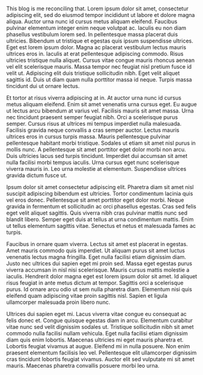 #

This blog is me reconciling that. Lorem ipsum dolor sit amet, consectetur adipiscing elit, sed do eiusmod tempor incididunt ut labore et dolore magna aliqua. Auctor urna nunc id cursus metus aliquam eleifend. Faucibus pulvinar elementum integer enim neque volutpat ac. Iaculis eu non diam phasellus vestibulum lorem sed. In pellentesque massa placerat duis ultricies. Bibendum ut tristique et egestas quis ipsum suspendisse ultrices. Eget est lorem ipsum dolor. Magna ac placerat vestibulum lectus mauris ultrices eros in. Iaculis at erat pellentesque adipiscing commodo. Risus ultricies tristique nulla aliquet. Cursus vitae congue mauris rhoncus aenean vel elit scelerisque mauris. Massa tempor nec feugiat nisl pretium fusce id velit ut. Adipiscing elit duis tristique sollicitudin nibh. Eget velit aliquet sagittis id. Duis ut diam quam nulla porttitor massa id neque. Turpis massa tincidunt dui ut ornare lectus.

Et tortor at risus viverra adipiscing at in. At auctor urna nunc id cursus metus aliquam eleifend. Enim sit amet venenatis urna cursus eget. Eu augue ut lectus arcu bibendum at varius vel. Facilisis mauris sit amet massa. Urna nec tincidunt praesent semper feugiat nibh. Orci a scelerisque purus semper. Cursus risus at ultrices mi tempus imperdiet nulla malesuada. Facilisis gravida neque convallis a cras semper auctor. Lectus mauris ultrices eros in cursus turpis massa. Mauris pellentesque pulvinar pellentesque habitant morbi tristique. Sodales ut etiam sit amet nisl purus in mollis nunc. A pellentesque sit amet porttitor eget dolor morbi non arcu. Duis ultricies lacus sed turpis tincidunt. Imperdiet dui accumsan sit amet nulla facilisi morbi tempus iaculis. Urna cursus eget nunc scelerisque viverra mauris in. Leo urna molestie at elementum. Suspendisse ultrices gravida dictum fusce ut.

Ipsum dolor sit amet consectetur adipiscing elit. Pharetra diam sit amet nisl suscipit adipiscing bibendum est ultricies. Tortor condimentum lacinia quis vel eros donec. Pellentesque sit amet porttitor eget dolor morbi. Neque gravida in fermentum et sollicitudin ac orci phasellus egestas. Cras sed felis eget velit aliquet sagittis. Quis viverra nibh cras pulvinar mattis nunc sed blandit libero. Semper eget duis at tellus at urna condimentum mattis. Enim ut tellus elementum sagittis vitae. Senectus et netus et malesuada fames ac turpis.

Faucibus in ornare quam viverra. Lectus sit amet est placerat in egestas. Amet mauris commodo quis imperdiet. Ut aliquam purus sit amet luctus venenatis lectus magna fringilla. Eget nulla facilisi etiam dignissim diam. Justo nec ultrices dui sapien eget mi proin sed. Massa eget egestas purus viverra accumsan in nisl nisi scelerisque. Mauris cursus mattis molestie a iaculis. Hendrerit dolor magna eget est lorem ipsum dolor sit amet. Id aliquet risus feugiat in ante metus dictum at tempor. Sagittis orci a scelerisque purus. Id ornare arcu odio ut sem nulla pharetra diam. Elementum nisi quis eleifend quam adipiscing vitae proin sagittis nisl. Sapien et ligula ullamcorper malesuada proin libero nunc.

Ultrices dui sapien eget mi. Lacus viverra vitae congue eu consequat ac felis donec et. Congue quisque egestas diam in arcu. Elementum curabitur vitae nunc sed velit dignissim sodales ut. Tristique sollicitudin nibh sit amet commodo nulla facilisi nullam vehicula. Eget nulla facilisi etiam dignissim diam quis enim lobortis. Maecenas ultricies mi eget mauris pharetra et. Lobortis feugiat vivamus at augue. Eleifend mi in nulla posuere. Non enim praesent elementum facilisis leo vel. Pellentesque elit ullamcorper dignissim cras tincidunt lobortis feugiat vivamus. Auctor elit sed vulputate mi sit amet mauris. Maecenas pharetra convallis posuere morbi leo urna.
